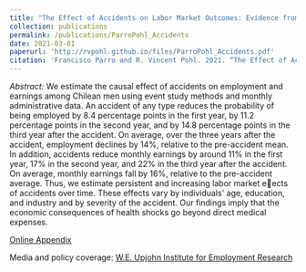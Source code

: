 ```yaml
---
title: "The Effect of Accidents on Labor Market Outcomes: Evidence from Chile"
collection: publications
permalink: /publications/ParroPohl_Accidents
date: 2021-03-01
paperurl: 'http://rvpohl.github.io/files/ParroPohl_Accidents.pdf'
citation: 'Francisco Parro and R. Vincent Pohl. 2021. “The Effect of Accidents on Labor Market Outcomes: Evidence from Chile.” <i>Health Economics</i> 30(5), 1015–1032.'
---
```

<i>Abstract:</i> 
We estimate the causal effect of accidents on employment and earnings among
Chilean men using event study methods and monthly administrative data. An accident
of any type reduces the probability of being employed by 8.4 percentage points in the
first year, by 11.2 percentage points in the second year, and by 14.8 percentage points
in the third year after the accident. On average, over the three years after the accident,
employment declines by 14%, relative to the pre-accident mean. In addition, accidents
reduce monthly earnings by around 11% in the first year, 17% in the second year, and
22% in the third year after the accident. On average, monthly earnings fall by 16%,
relative to the pre-accident average. Thus, we estimate persistent and increasing labor
market eects of accidents over time. These effects vary by individuals' age, education,
and industry and by severity of the accident. Our findings imply that the economic
consequences of health shocks go beyond direct medical expenses.

[Online Appendix](http://rvpohl.github.io/files/ParroPohl_Accidents_App.pdf)

Media and policy coverage: [W.E. Upjohn Institute for Employment Research](https://www.upjohn.org/research-highlights/education-heads-earning-loss-health-shocks)
